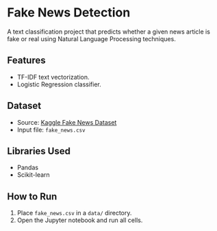 # Fake News Detection

A text classification project that predicts whether a given news article is fake or real using Natural Language Processing techniques.

## Features
- TF-IDF text vectorization.
- Logistic Regression classifier.

## Dataset
- Source: [Kaggle Fake News Dataset](https://www.kaggle.com/clmentbisaillon/fake-and-real-news-dataset)
- Input file: `fake_news.csv`

## Libraries Used
- Pandas
- Scikit-learn

## How to Run
1. Place `fake_news.csv` in a `data/` directory.
2. Open the Jupyter notebook and run all cells.
